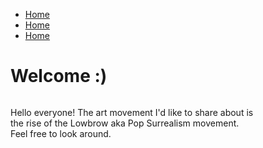 
<!DOCTYPE html>
<html>
<head>
<title> Home </title>
</head>
<body>
	<nav>
		<ul>
			<li><a href="homepage.html">Home</a></li>
			<li><a href="Movement">Home</a></li>
			<li><a href="about">Home</a></li>
		</ul>
	</nav>

<h1>Welcome :)</h1>
<div class="jean'>
<img src="jean.jpg" height="550" width="400" alt="photo of me"
style="float: left; margin-right: 10px; margin-bottom: 5px;"/>

<p> 
Hello everyone! The art movement I'd like to share about is 
</br>
the rise of the Lowbrow aka Pop Surrealism movement. 
</br>
Feel free to look around.
</br>

</p>
</div>

</body>
</html>